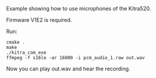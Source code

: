 Example showing how to use microphones of the Kitra520.

Firmware V1E2 is required.

Run:

```
cmake .
make
./kitra_com_exe
ffmpeg -f s16le -ar 16000 -i pcm_audio_1.raw out.wav
```

Now you can play out.wav and hear the recording.